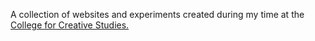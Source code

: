 A collection of websites and experiments created during my time at the [College for Creative Studies.](https://www.collegeforcreativestudies.edu/)
